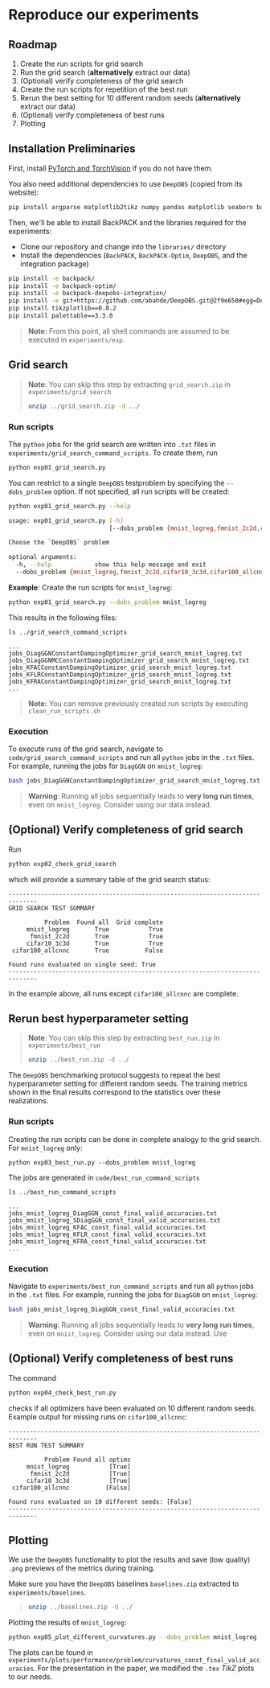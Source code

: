 # Reproduce our experiments

## Roadmap
1. Create the run scripts for grid search
2. Run the grid search (**alternatively** extract our data)
3. (Optional) verify completeness of the grid search
4. Create the run scripts for repetition of the best run
5. Rerun the best setting for 10 different random seeds (**alternatively** extract our data)
6. (Optional) verify completeness of best runs
7. Plotting

## Installation Preliminaries

First, install [PyTorch and TorchVision](https://pytorch.org/get-started/locally/) if you do not have them. 

You also need additional dependencies to use `DeepOBS` (copied from its website):
```bash
pip install argparse matplotlib2tikz numpy pandas matplotlib seaborn bayesian-optimization
```

Then, we'll be able to install BackPACK and the libraries required for the experiments:

* Clone our repository and change into the `libraries/` directory
* Install the dependencies (`BackPACK`, `BackPACK-Optim`, `DeepOBS`, and the integration package) 
```bash
pip install -e backpack/
pip install -e backpack-optim/
pip install -e backpack-deepobs-integration/
pip install -e git+https://github.com/abahde/DeepOBS.git@2f9e658#egg=DeepOBS
pip install tikzplotlib==0.8.2
pip install palettable==3.3.0
```

> **Note:** From this point, all shell commands are assumed to be executed in `experiments/exp`.


## Grid search
> **Note**: You can skip this step by extracting `grid_search.zip` in `experiments/grid_search`
> ```bash
> unzip ../grid_search.zip -d ../
> ```

### Run scripts

The `python` jobs for the grid search are written into `.txt` files in `experiments/grid_search_command_scripts`. To create them, run
```bash
python exp01_grid_search.py
```
You can restrict to a single `DeepOBS` testproblem by specifying the `--dobs_problem` option. If not specified, all run scripts will be created:
```bash
python exp01_grid_search.py --help

usage: exp01_grid_search.py [-h]
                            [--dobs_problem {mnist_logreg,fmnist_2c2d,cifar10_3c3d,cifar100_allcnnc,all}]

Choose the `DeepOBS` problem

optional arguments:
  -h, --help            show this help message and exit
  --dobs_problem {mnist_logreg,fmnist_2c2d,cifar10_3c3d,cifar100_allcnnc,all}
```

**Example**: Create the run scripts for `mnist_logreg`:
```bash
python exp01_grid_search.py --dobs_problem mnist_logreg
```
This results in the following files:
```
ls ../grid_search_command_scripts

...
jobs_DiagGGNConstantDampingOptimizer_grid_search_mnist_logreg.txt
jobs_DiagGGNMCConstantDampingOptimizer_grid_search_mnist_logreg.txt
jobs_KFACConstantDampingOptimizer_grid_search_mnist_logreg.txt
jobs_KFLRConstantDampingOptimizer_grid_search_mnist_logreg.txt
jobs_KFRAConstantDampingOptimizer_grid_search_mnist_logreg.txt
...
```

> **Note:** You can remove previously created run scripts by executing `clean_run_scripts.sh`

### Execution

To execute runs of the grid search, navigate to `code/grid_search_command_scripts` and run all `python` jobs in the `.txt` files. For example, running the jobs for `DiagGGN` on `mnist_logreg`:
```bash
bash jobs_DiagGGNConstantDampingOptimizer_grid_search_mnist_logreg.txt
```

> **Warning**: Running all jobs sequentially leads to **very long run times**, even on `mnist_logreg`. Consider using our data instead.

## (Optional) Verify completeness of grid search
Run
```bash
python exp02_check_grid_search
```
which will provide a summary table of the grid search status:
```
------------------------------------------------------------------------------
GRID SEARCH TEST SUMMARY

          Problem  Found all  Grid complete
     mnist_logreg       True           True
      fmnist_2c2d       True           True
     cifar10_3c3d       True           True
 cifar100_allcnnc       True          False

Found runs evaluated on single seed: True
------------------------------------------------------------------------------
```
In the example above, all runs except `cifar100_allcnnc` are complete.

## Rerun best hyperparameter setting
> **Note**: You can skip this step by extracting `best_run.zip` in `experiments/best_run`
> ```bash
> unzip ../best_run.zip -d ../
> ```

The `DeepOBS` benchmarking protocol suggests to repeat the best hyperparameter setting for different random seeds. The training metrics shown in the final results correspond to the statistics over these realizations.

### Run scripts
Creating the run scripts can be done in complete analogy to the grid search. For `mnist_logreg` only:
```
python exp03_best_run.py --dobs_problem mnist_logreg
```
The jobs are generated in `code/best_run_command_scripts`
```
ls ../best_run_command_scripts

...
jobs_mnist_logreg_DiagGGN_const_final_valid_accuracies.txt
jobs_mnist_logreg_SDiagGGN_const_final_valid_accuracies.txt
jobs_mnist_logreg_KFAC_const_final_valid_accuracies.txt
jobs_mnist_logreg_KFLR_const_final_valid_accuracies.txt
jobs_mnist_logreg_KFRA_const_final_valid_accuracies.txt
...
```

### Execution
Navigate to `experiments/best_run_command_scripts` and run all `python` jobs in the `.txt` files. For example, running the jobs for `DiagGGN` on `mnist_logreg`:
```bash
bash jobs_mnist_logreg_DiagGGN_const_final_valid_accuracies.txt
```

> **Warning**: Running all jobs sequentially leads to **very long run times**, even on `mnist_logreg`. Consider using our data instead. Use

## (Optional) Verify completeness of best runs
The command
```bash
python exp04_check_best_run.py
```
checks if all optimizers have been evaluated on 10 different random seeds. Example output for missing runs on `cifar100_allcnnc`:

```
------------------------------------------------------------------------------
BEST RUN TEST SUMMARY

          Problem Found all optims
     mnist_logreg           [True]
      fmnist_2c2d           [True]
     cifar10_3c3d           [True]
 cifar100_allcnnc          [False]

Found runs evaluated on 10 different seeds: [False]
------------------------------------------------------------------------------
```

## Plotting
We use the `DeepOBS` functionality to plot the results and save (low quality) `.png` previews of the metrics during training.

Make sure you have the `DeepOBS` baselines `baselines.zip` extracted to `experiments/baselines`.

> ```bash
> unzip ../baselines.zip -d ../
> ```

Plotting the results of `mnist_logreg`:
```bash
python exp05_plot_different_curvatures.py --dobs_problem mnist_logreg
```
The plots can be found in `experiments/plots/performance/problem/curvatures_const_final_valid_accuracies`. For the presentation in the paper, we modified the `.tex` *TikZ* plots to our needs.

